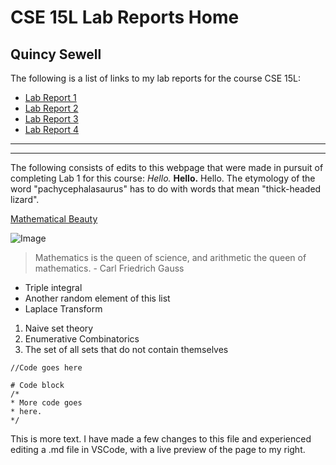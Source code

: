 # CSE 15L Lab Reports Home
## Quincy Sewell

The following is a list of links to my lab reports for the course CSE 15L:
* [Lab Report 1](https://qsewell.github.io/cse15l-lab-reports/lab-report-1-week-2.html)
* [Lab Report 2](https://qsewell.github.io/cse15l-lab-reports/lab-report-2-week-4.html)
* [Lab Report 3](https://qsewell.github.io/cse15l-lab-reports/lab-report-3-week-6.html)
* [Lab Report 4](https://qsewell.github.io/cse15l-lab-reports/lab-report-4-week-8.html)

---
***
The following consists of edits to this webpage that were made in pursuit of completing Lab 1 for this course:
*Hello.*
**Hello.**
Hello. The etymology of the word "pachycephalasaurus" has to do with words that mean "thick-headed lizard".

[Mathematical Beauty](https://en.wikipedia.org/wiki/Mathematical_beauty)

![Image](https://www.codingame.com/servlet/fileservlet?id=13848520651734)
> Mathematics is the queen of science, and arithmetic the queen of mathematics. - Carl Friedrich Gauss

* Triple integral
* Another random element of this list
* Laplace Transform

1. Naive set theory
2. Enumerative Combinatorics
3. The set of all sets that do not contain themselves

`//Code goes here`

```
# Code block
/*
* More code goes
* here.
*/
```

This is more text. I have made a few changes to this file and experienced editing a .md file in VSCode, with a live preview of the page to my right.




